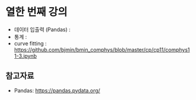 # 열한 번째 강의 

* 데이터 입출력 (Pandas) :
* 통계 :
* curve fitting : https://github.com/bjmin/bmin_comphys/blob/master/cp/cp11/comphys11-3.ipynb

## 참고자료
* Pandas: https://pandas.pydata.org/

